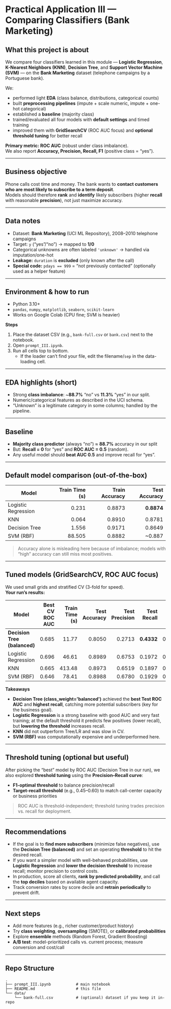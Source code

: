 # Practical Application III — Comparing Classifiers (Bank Marketing)


## What this project is about

We compare four classifiers learned in this module — **Logistic Regression**, **K-Nearest Neighbors (KNN)**, **Decision Tree**, and **Support Vector Machine (SVM)** — on the **Bank Marketing** dataset (telephone campaigns by a Portuguese bank).

We:
- performed light **EDA** (class balance, distributions, categorical counts)  
- built **preprocessing pipelines** (impute + scale numeric, impute + one-hot categorical)  
- established a **baseline** (majority class)  
- trained/evaluated all four models with **default settings** and timed training  
- improved them with **GridSearchCV** (ROC AUC focus) and **optional threshold tuning** for better recall

**Primary metric:** **ROC AUC** (robust under class imbalance).  
We also report **Accuracy, Precision, Recall, F1** (positive class = “yes”).

---

## Business objective

Phone calls cost time and money. The bank wants to **contact customers who are most likely to subscribe to a term deposit**.  
Models should therefore **rank** and **identify** likely subscribers (higher **recall** with reasonable **precision**), not just maximize accuracy.

---

## Data notes

- Dataset: **Bank Marketing** (UCI ML Repository), 2008–2010 telephone campaigns  
- Target: `y` (“yes”/“no”) → mapped to **1/0**  
- Categorical unknowns are often labeled `'unknown'` → handled via imputation/one-hot  
- **Leakage:** `duration` is **excluded** (only known after the call)  
- **Special code:** `pdays == 999` = “not previously contacted” (optionally used as a helper feature)

---

## Environment & how to run

- Python 3.10+  
- `pandas`, `numpy`, `matplotlib`, `seaborn`, `scikit-learn`  
- Works on Google Colab (CPU fine; SVM is heavier)

**Steps**
1. Place the dataset CSV (e.g., `bank-full.csv` or `bank.csv`) next to the notebook.  
2. Open `prompt_III.ipynb`.  
3. Run all cells top to bottom.  
   - If the loader can’t find your file, edit the filename/`sep` in the data-loading cell.

---

## EDA highlights (short)

- Strong **class imbalance**: ~**88.7%** “no” vs **11.3%** “yes” in our split.  
- Numeric/categorical features as described in the UCI schema.  
- “Unknown” is a legitimate category in some columns; handled by the pipeline.

---

## Baseline

- **Majority class predictor** (always “no”) ≈ **88.7%** accuracy in our split  
- But: **Recall = 0** for “yes” and **ROC AUC = 0.5** (random).  
- Any useful model should **beat AUC 0.5** and improve recall for “yes”.

---

## Default model comparison (out-of-the-box)

| Model                | Train Time (s) | Train Accuracy | Test Accuracy |
|---------------------|----------------:|---------------:|--------------:|
| Logistic Regression | 0.231           | 0.8873         | **0.8874**    |
| KNN                 | 0.064           | 0.8910         | 0.8781        |
| Decision Tree       | 1.556           | 0.9171         | 0.8649        |
| SVM (RBF)           | 88.505          | 0.8882         | ~0.887        |

> Accuracy alone is misleading here because of imbalance; models with “high” accuracy can still miss most positives.

---

## Tuned models (GridSearchCV, ROC AUC focus)

We used small grids and stratified CV (3-fold for speed).  
**Your run’s results:**

| Model                      | Best CV ROC AUC | Train Time (s) | Test Accuracy | Test Precision | Test Recall | Test F1 | Test ROC AUC |
|---------------------------|----------------:|---------------:|--------------:|---------------:|------------:|--------:|-------------:|
| **Decision Tree (balanced)** | 0.685           | 11.77          | 0.8050        | 0.2713         | **0.4332**  | 0.3336  | **0.6985**   |
| Logistic Regression       | 0.696           | 46.61          | 0.8989        | 0.6753         | 0.1972      | 0.3053  | 0.6936       |
| KNN                       | 0.665           | 413.48         | 0.8973        | 0.6519         | 0.1897      | 0.2938  | 0.6711       |
| SVM (RBF)                 | 0.646           | 78.41          | 0.8988        | 0.6780         | 0.1929      | 0.3003  | 0.6198       |

**Takeaways**
- **Decision Tree (class_weight='balanced')** achieved the **best Test ROC AUC** and **highest recall**, catching more potential subscribers (key for the business goal).  
- **Logistic Regression** is a strong baseline with good AUC and very fast training; at the default threshold it predicts few positives (lower recall), but **lowering the threshold** increases recall.  
- **KNN** did not outperform Tree/LR and was slow in CV.  
- **SVM (RBF)** was computationally expensive and underperformed here.

---

## Threshold tuning (optional but useful)

After picking the “best” model by ROC AUC (Decision Tree in our run), we also explored **threshold tuning** using the **Precision–Recall curve**:
- **F1-optimal threshold** to balance precision/recall  
- **Target-recall threshold** (e.g., 0.45–0.60) to match call-center capacity or business priorities

> ROC AUC is threshold-independent; threshold tuning trades precision vs. recall for deployment.

---

## Recommendations

- If the goal is to **find more subscribers** (minimize false negatives), use the **Decision Tree (balanced)** and set an operating **threshold** to hit the desired recall.  
- If you want a simpler model with well-behaved probabilities, use **Logistic Regression** and **lower the decision threshold** to increase recall; monitor precision to control costs.  
- In production, score all clients, **rank by predicted probability**, and call the **top deciles** based on available agent capacity.  
- Track conversion rates by score decile and **retrain periodically** to prevent drift.

---

## Next steps

- Add more features (e.g., richer customer/product history)  
- Try **class weighting**, **oversampling** (SMOTE), or **calibrated probabilities**  
- Explore **ensemble** methods (Random Forest, Gradient Boosting)  
- **A/B test**: model-prioritized calls vs. current process; measure conversion and cost/call

---

## Repo Structure

```
.
├── prompt_III.ipynb           # main notebook
├── README.md                  # this file
└── data/
    └── bank-full.csv          # (optional) dataset if you keep it in-repo
```


